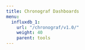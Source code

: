 ```yaml
---
title: Chronograf Dashboards
menu:
  influxdb_1:
    url: "/chronograf/v1.0/"
    weight: 40
    parent: tools
---
```

